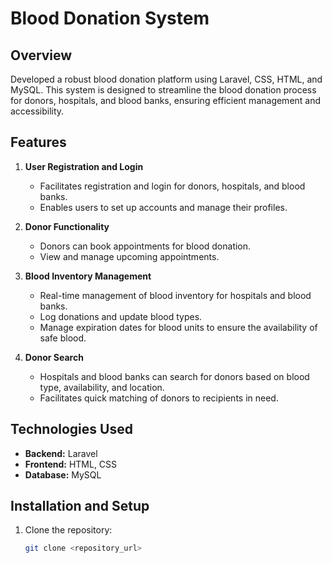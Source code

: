 # Blood Donation System

## Overview
Developed a robust blood donation platform using Laravel, CSS, HTML, and MySQL. This system is designed to streamline the blood donation process for donors, hospitals, and blood banks, ensuring efficient management and accessibility.

## Features

1. **User Registration and Login**
   - Facilitates registration and login for donors, hospitals, and blood banks.
   - Enables users to set up accounts and manage their profiles.

2. **Donor Functionality**
   - Donors can book appointments for blood donation.
   - View and manage upcoming appointments.

3. **Blood Inventory Management**
   - Real-time management of blood inventory for hospitals and blood banks.
   - Log donations and update blood types.
   - Manage expiration dates for blood units to ensure the availability of safe blood.

4. **Donor Search**
   - Hospitals and blood banks can search for donors based on blood type, availability, and location.
   - Facilitates quick matching of donors to recipients in need.

## Technologies Used
- **Backend:** Laravel
- **Frontend:** HTML, CSS
- **Database:** MySQL

## Installation and Setup
1. Clone the repository:
   ```bash
   git clone <repository_url>
